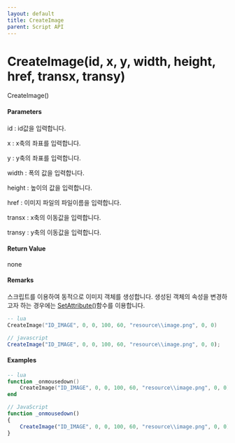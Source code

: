 ```yaml
---
layout: default
title: CreateImage
parent: Script API
---
```

# CreateImage\(id, x, y, width, height, href, transx, transy\)

CreateImage\(\)

#### Parameters

id : id값을 입력합니다.

x : x축의 좌표를 입력합니다.

y : y축의 좌표를 입력합니다.

width : 폭의 값을 입력합니다.

height : 높이의 값을 입력합니다.

href : 이미지 파일의 파일이름을 입력합니다.

transx : x축의 이동값을 입력합니다.

transy : y축의 이동값을 입력합니다.

#### Return Value

none

#### Remarks

스크립트를 이용하여 동적으로 이미지 객체를 생성합니다. 생성된 객체의 속성을 변경하고자 하는 경우에는 [SetAttribute\(\)](enusscriptapi_setattribute.md)함수를 이용합니다.

```lua
-- lua
CreateImage("ID_IMAGE", 0, 0, 100, 60, "resource\\image.png", 0, 0)
```

```js
// javascript
CreateImage("ID_IMAGE", 0, 0, 100, 60, "resource\\image.png", 0, 0);
```

#### 

#### Examples

```lua
-- lua
function _onmousedown()
    CreateImage("ID_IMAGE", 0, 0, 100, 60, "resource\\image.png", 0, 0)
end
```

```js
// JavaScript
function _onmousedown()
{    
    CreateImage("ID_IMAGE", 0, 0, 100, 60, "resource\\image.png", 0, 0);
}
```



